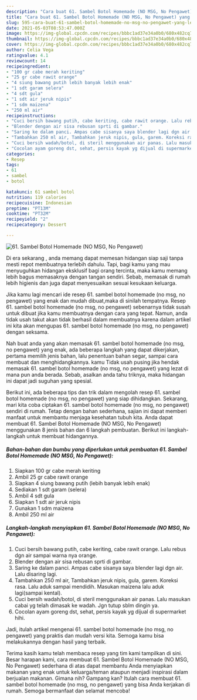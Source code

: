 ```yaml
---
description: "Cara buat 61. Sambel Botol Homemade (NO MSG, No Pengawet) yang lezat Untuk Jualan"
title: "Cara buat 61. Sambel Botol Homemade (NO MSG, No Pengawet) yang lezat Untuk Jualan"
slug: 595-cara-buat-61-sambel-botol-homemade-no-msg-no-pengawet-yang-lezat-untuk-jualan
date: 2021-05-03T08:53:47.000Z
image: https://img-global.cpcdn.com/recipes/bbbc1ad37e34a0b0/680x482cq70/61-sambel-botol-homemade-no-msg-no-pengawet-foto-resep-utama.jpg
thumbnail: https://img-global.cpcdn.com/recipes/bbbc1ad37e34a0b0/680x482cq70/61-sambel-botol-homemade-no-msg-no-pengawet-foto-resep-utama.jpg
cover: https://img-global.cpcdn.com/recipes/bbbc1ad37e34a0b0/680x482cq70/61-sambel-botol-homemade-no-msg-no-pengawet-foto-resep-utama.jpg
author: Celia Vega
ratingvalue: 4.1
reviewcount: 14
recipeingredient:
- "100 gr cabe merah keriting"
- "25 gr cabe rawit orange"
- "4 siung bawang putih lebih banyak lebih enak"
- "1 sdt garam selera"
- "4 sdt gula"
- "1 sdt air jeruk nipis"
- "1 sdm maizena"
- "250 ml air"
recipeinstructions:
- "Cuci bersih bawang putih, cabe keriting, cabe rawit orange. Lalu rebus dgn air sampai warna nya orange."
- "Blender dengan air sisa rebusan sprti di gambar."
- "Saring ke dalam panci. Ampas cabe sisanya saya blender lagi dgn air. Lalu disaring lagi."
- "Tambahkan 250 ml air, Tambahkan jeruk nipis, gula, garem. Koreksi rasa. Lalu aduk sampai mendidih. Masukan maizena lalu aduk lagi(sampai kental)."
- "Cuci bersih wadah/botol, di steril menggunakan air panas. Lalu masukan cabai yg telah dimasak ke wadah. Jgn tutup sblm dingin ya."
- "Cocolan ayam goreng dst, sehat, persis kayak yg dijual di supermarket hihi."
categories:
- Resep
tags:
- 61
- sambel
- botol

katakunci: 61 sambel botol 
nutrition: 119 calories
recipecuisine: Indonesian
preptime: "PT13M"
cooktime: "PT32M"
recipeyield: "2"
recipecategory: Dessert

---
```



![61. Sambel Botol Homemade (NO MSG, No Pengawet)](https://img-global.cpcdn.com/recipes/bbbc1ad37e34a0b0/680x482cq70/61-sambel-botol-homemade-no-msg-no-pengawet-foto-resep-utama.jpg)

Di era  sekarang , anda memang dapat memesan hidangan siap saji tanpa mesti repot membuatnya terlebih dahulu. Tapi, bagi kamu yang mau menyuguhkan hidangan eksklusif bagi orang tercinta, maka kamu memang lebih bagus memasaknya dengan tangan sendiri. Sebab, memasak di rumah lebih higienis dan juga dapat menyesuaikan sesuai kesukaan keluarga.

Jika kamu lagi mencari ide resep 61. sambel botol homemade (no msg, no pengawet) yang enak dan mudah dibuat,maka di sinilah tempatnya. Resep 61. sambel botol homemade (no msg, no pengawet)  sebenarnya tidak susah untuk dibuat jika kamu membuatnya dengan cara yang tepat. Namun, anda tidak usah takut akan tidak berhasil dalam membuatnya 
karena dalam artikel ini kita akan mengupas 61. sambel botol homemade (no msg, no pengawet) dengan seksama.  



Nah buat anda yang akan memasak 61. sambel botol homemade (no msg, no pengawet) yang enak, ada beberapa langkah yang dapat dikerjakan, pertama memilih jenis bahan, lalu penentuan bahan segar, sampai cara membuat dan menghidangkannya. kamu Tidak usah pusing jika hendak memasak 61. sambel botol homemade (no msg, no pengawet) yang lezat di mana pun anda berada. Sebab, asalkan anda  tahu triknya, maka hidangan ini dapat jadi suguhan yang spesial.

Berikut ini, ada beberapa tips dan trik dalam mengolah resep 61. sambel botol homemade (no msg, no pengawet) yang siap dihidangkan. Sekarang, mari kita coba ciptakan 61. sambel botol homemade (no msg, no pengawet) sendiri di rumah. Tetap dengan bahan sederhana, sajian ini dapat memberi manfaat untuk membantu menjaga kesehatan tubuh kita. Anda dapat membuat 61. Sambel Botol Homemade (NO MSG, No Pengawet) menggunakan 8 jenis bahan dan 6 langkah pembuatan. Berikut ini langkah-langkah untuk membuat hidangannya.

<!--inarticleads1-->

##### Bahan-bahan dan bumbu yang diperlukan untuk pembuatan 61. Sambel Botol Homemade (NO MSG, No Pengawet):

1. Siapkan 100 gr cabe merah keriting
1. Ambil 25 gr cabe rawit orange
1. Siapkan 4 siung bawang putih (lebih banyak lebih enak)
1. Sediakan 1 sdt garam (selera)
1. Ambil 4 sdt gula
1. Siapkan 1 sdt air jeruk nipis
1. Gunakan 1 sdm maizena
1. Ambil 250 ml air




<!--inarticleads2-->

##### Langkah-langkah menyiapkan 61. Sambel Botol Homemade (NO MSG, No Pengawet):

1. Cuci bersih bawang putih, cabe keriting, cabe rawit orange. Lalu rebus dgn air sampai warna nya orange.
1. Blender dengan air sisa rebusan sprti di gambar.
1. Saring ke dalam panci. Ampas cabe sisanya saya blender lagi dgn air. Lalu disaring lagi.
1. Tambahkan 250 ml air, Tambahkan jeruk nipis, gula, garem. Koreksi rasa. Lalu aduk sampai mendidih. Masukan maizena lalu aduk lagi(sampai kental).
1. Cuci bersih wadah/botol, di steril menggunakan air panas. Lalu masukan cabai yg telah dimasak ke wadah. Jgn tutup sblm dingin ya.
1. Cocolan ayam goreng dst, sehat, persis kayak yg dijual di supermarket hihi.




Jadi, itulah artikel mengenai  61. sambel botol homemade (no msg, no pengawet)  yang praktis dan mudah versi kita. Semoga kamu bisa melakukannya dengan hasil yang terbaik. 

Terima kasih kamu telah membaca resep yang tim kami tampilkan di sini. Besar harapan kami, cara membuat  61. Sambel Botol Homemade (NO MSG, No Pengawet) sederhana di atas dapat membantu Anda menyiapkan makanan yang enak untuk keluarga/teman ataupun menjadi inspirasi dalam berjualan makanan. Gimana nih? Gampang kan? Itulah cara membuat 61. sambel botol homemade (no msg, no pengawet) yang bisa Anda kerjakan di rumah. Semoga bermanfaat dan selamat mencoba!


